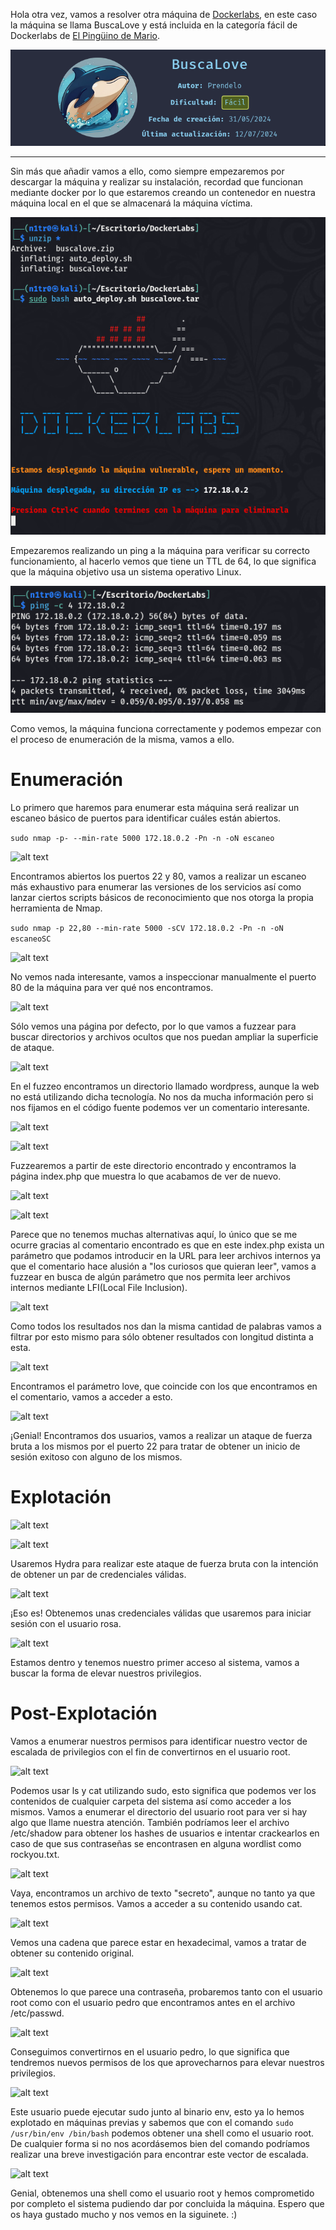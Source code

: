 
Hola otra vez, vamos a resolver otra máquina de [Dockerlabs](https://dockerlabs.es/#/), en este caso la máquina se llama BuscaLove y está incluida en la categoría fácil de Dockerlabs de [El Pingüino de Mario](https://www.youtube.com/channel/UCGLfzfKRUsV6BzkrF1kJGsg).

![alt text](images/image.png)

---------------------------------------------------------------------------------------------------------------------------------------------------

Sin más que añadir vamos a ello, como siempre empezaremos por descargar la máquina y realizar su instalación, recordad que funcionan mediante docker por lo que estaremos creando un contenedor en nuestra máquina local en el que se almacenará la máquina víctima.

![alt text](images/image-1.png)

Empezaremos realizando un ping a la máquina para verificar su correcto funcionamiento, al hacerlo vemos que tiene un TTL de 64, lo que significa que la máquina objetivo usa un sistema operativo Linux.

![alt text](images/image-2.png)

Como vemos, la máquina funciona correctamente y podemos empezar con el proceso de enumeración de la misma, vamos a ello.

# Enumeración

Lo primero que haremos para enumerar esta máquina será realizar un escaneo básico de puertos para identificar cuáles están abiertos.

```sudo nmap -p- --min-rate 5000 172.18.0.2 -Pn -n -oN escaneo```

![alt text](images/image-3.png)

Encontramos abiertos los puertos 22 y 80, vamos a realizar un escaneo más exhaustivo para enumerar las versiones de los servicios así como lanzar ciertos scripts básicos de reconocimiento que nos otorga la propia herramienta de Nmap.

``sudo nmap -p 22,80 --min-rate 5000 -sCV 172.18.0.2 -Pn -n -oN escaneoSC``

![alt text](images/image-4.png)

No vemos nada interesante, vamos a inspeccionar manualmente el puerto 80 de la máquina para ver qué nos encontramos.

![alt text](images/image-5.png)

Sólo vemos una página por defecto, por lo que vamos a fuzzear para buscar directorios y archivos ocultos que nos puedan ampliar la superficie de ataque.

![alt text](images/image-6.png)

En el fuzzeo encontramos un directorio llamado wordpress, aunque la web no está utilizando dicha tecnología. No nos da mucha información pero si nos fijamos en el código fuente podemos ver un comentario interesante.

![alt text](images/image-7.png)

![alt text](images/image-8.png)

Fuzzearemos a partir de este directorio encontrado y encontramos la página index.php que muestra lo que acabamos de ver de nuevo.

![alt text](images/image-9.png)

![alt text](images/image-10.png)

Parece que no tenemos muchas alternativas aquí, lo único que se me ocurre gracias al comentario encontrado es que en este index.php exista un parámetro que podamos introducir en la URL para leer archivos internos ya que el comentario hace alusión a "los curiosos que quieran leer", vamos a fuzzear en busca de algún parámetro que nos permita leer archivos internos mediante LFI(Local File Inclusion).

![alt text](images/image-11.png)

Como todos los resultados nos dan la misma cantidad de palabras vamos a filtrar por esto mismo para sólo obtener resultados con longitud distinta a esta.

![alt text](images/image-12.png)

Encontramos el parámetro love, que coincide con los que encontramos en el comentario, vamos a acceder a esto.

![alt text](images/image-13.png)

¡Genial! Encontramos dos usuarios, vamos a realizar un ataque de fuerza bruta a los mismos por el puerto 22 para tratar de obtener un inicio de sesión exitoso con alguno de los mismos.

# Explotación

![alt text](images/image-14.png)

![alt text](images/image-15.png)

Usaremos Hydra para realizar este ataque de fuerza bruta con la intención de obtener un par de credenciales válidas.

![alt text](images/image-16.png)

¡Eso es! Obtenemos unas credenciales válidas que usaremos para iniciar sesión con el usuario rosa.

![alt text](images/image-17.png)

Estamos dentro y tenemos nuestro primer acceso al sistema, vamos a buscar la forma de elevar nuestros privilegios.

# Post-Explotación

Vamos a enumerar nuestros permisos para identificar nuestro vector de escalada de privilegios con el fin de convertirnos en el usuario root.

![alt text](images/image-18.png)

Podemos usar ls y cat utilizando sudo, esto significa que podemos ver los contenidos de cualquier carpeta del sistema así como acceder a los mismos. Vamos a enumerar el directorio del usuario root para ver si hay algo que llame nuestra atención. También podríamos leer el archivo /etc/shadow para obtener los hashes de usuarios e intentar crackearlos en caso de que sus contraseñas se encontrasen en alguna wordlist como rockyou.txt.

![alt text](images/image-19.png)

Vaya, encontramos un archivo de texto "secreto", aunque no tanto ya que tenemos estos permisos. Vamos a acceder a su contenido usando cat.

![alt text](images/image-20.png)

Vemos una cadena que parece estar en hexadecimal, vamos a tratar de obtener su contenido original.

![alt text](images/image-21.png)

Obtenemos lo que parece una contraseña, probaremos tanto con el usuario root como con el usuario pedro que encontramos antes en el archivo /etc/passwd.

![alt text](images/image-22.png)

Conseguimos convertirnos en el usuario pedro, lo que significa que tendremos nuevos permisos de los que aprovecharnos para elevar nuestros privilegios.

![alt text](images/image-23.png)

Este usuario puede ejecutar sudo junto al binario env, esto ya lo hemos explotado en máquinas previas y sabemos que con el comando ``sudo /usr/bin/env /bin/bash`` podemos obtener una shell como el usuario root. De cualquier forma si no nos acordásemos bien del comando podríamos realizar una breve investigación para encontrar este vector de escalada.

![alt text](images/image-24.png)

Genial, obtenemos una shell como el usuario root y hemos comprometido por completo el sistema pudiendo dar por concluida la máquina. Espero que os haya gustado mucho y nos vemos en la siguinete. :)





